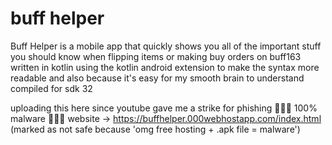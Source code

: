 # buff helper

Buff Helper is a mobile app that quickly shows you all of the important stuff you should know when flipping items or making buy orders on buff163
written in kotlin using the kotlin android extension to make the syntax more readable and also because it's easy for my smooth brain to understand
compiled for sdk 32

uploading this here since youtube gave me a strike for phishing 🚨🚨🚨 100% malware 🚨🚨🚨
website -> https://buffhelper.000webhostapp.com/index.html (marked as not safe because 'omg free hosting + .apk file = malware')
